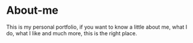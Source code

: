 # About-me
This is my personal portfolio, if you want to know a little about me, what I do, what I like and much more, this is the right place.
